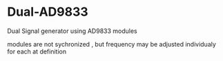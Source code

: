 # Dual-AD9833
Dual Signal generator using AD9833 modules

modules are not sychronized , but frequency may be adjusted individualy for each at definition
